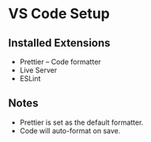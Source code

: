 # VS Code Setup

## Installed Extensions
- Prettier – Code formatter
- Live Server
- ESLint

## Notes
- Prettier is set as the default formatter.
- Code will auto-format on save.